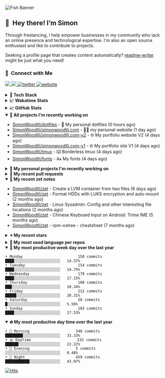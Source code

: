 ![Fish Banner](assets/fish.webp)

## 👋 &nbsp;Hey there! I’m Simon

Through freelancing, I help empower businesses in my community who lack
an online presence and technological expertise. I'm also an open source
enthusiast and like to contribute to projects.

Seeking a profile page that creates content automatically?
[readme-writer] might be just what you need!

### 🤝 &nbsp;Connect with Me

<div align="left">
<a href="https://linkedin.com/in/simonwoodtli" target="_blank">
<img src="https://img.shields.io/badge/linkedin-1E77B5?style=for-the-badge&logo=linkedin&logoColor=white alt=linkedin" />
</a>
<a href="https://github.com/simonwoodtli" target="_blank">
<img src="https://img.shields.io/badge/github-24292E?style=for-the-badge&logo=github&logoColor=white alt=github" />
</a>
<a href="https://twitter.com/simonwoodtlidev" target="_blank">
<img src="https://img.shields.io/badge/twitter-26a7de?style=for-the-badge&logo=twitter&logoColor=white" alt="twitter"/>
</a>
<a href="https://simonwoodtli.com" target="_blank">
<img src="https://img.shields.io/badge/website-E2925F?style=for-the-badge&logo=google-chrome&logoColor=white" alt="website"/>
</a>
</div>
<br/>


<details>
  <summary><b>🧰 Tech Stack</b></summary>
  <div align="center">
  <a href="https://skillicons.dev" target="_blank">
  <img src="https://skillicons.dev/icons?i=js,html,css,bash,python,go,postgresql,docker,vim,linux" alt="JavaScript, HTML, CSS, Bash, Python, Go, PostgreSQL, Docker, Vim,
  Linux">
  </a>
  </div>
</details>

<details>
  <summary><b>📈 Wakatime Stats</b></summary>
  <p align="center"><a href="https://wakatime.com/@SimonWoodtli">
  <img align="center" width="400" height="300" src="https://wakatime.com/share/@SimonWoodtli/7761bcef-e104-47d9-912a-dfd6bf08868b.svg" />
  </a>
  <a href="https://wakatime.com/@SimonWoodtli">
  <img align="center" width="400" height="300" src="https://wakatime.com/share/@SimonWoodtli/341953df-6a40-47b7-8220-ace4eabe0a17.svg" />
  </a></p>

  <h4><b>💬 I've been working with the following languages over the last 7 days</b></h4>

```
• Bash                           11 hrs 11 mins                 ████████░░░░░░░░░░░░░░░░░   30.07%
• Markdown                       9 hrs 34 mins                  ██████░░░░░░░░░░░░░░░░░░░   25.72%
• sh                             4 hrs 10 mins                  ███░░░░░░░░░░░░░░░░░░░░░░   11.21%
• YAML                           3 hrs 54 mins                  ███░░░░░░░░░░░░░░░░░░░░░░   10.49%
• Config                         1 hr 45 mins                   █░░░░░░░░░░░░░░░░░░░░░░░░   4.72%
• Vim Script                     1 hr 32 mins                   █░░░░░░░░░░░░░░░░░░░░░░░░   4.14%
• conf                           1 hr 5 mins                    █░░░░░░░░░░░░░░░░░░░░░░░░   2.91%
• tmux                           51 mins                        █░░░░░░░░░░░░░░░░░░░░░░░░   2.3%
• mailcap                        38 mins                        ░░░░░░░░░░░░░░░░░░░░░░░░░   1.73%
• Other                          35 mins                        ░░░░░░░░░░░░░░░░░░░░░░░░░   1.61%
• RPMSpec                        33 mins                        ░░░░░░░░░░░░░░░░░░░░░░░░░   1.5%
• Dockerfile                     19 mins                        ░░░░░░░░░░░░░░░░░░░░░░░░░   0.85%
• desktop                        14 mins                        ░░░░░░░░░░░░░░░░░░░░░░░░░   0.64%
• JSON                           11 mins                        ░░░░░░░░░░░░░░░░░░░░░░░░░   0.52%
• CSS                            10 mins                        ░░░░░░░░░░░░░░░░░░░░░░░░░   0.48%
• TOML                           9 mins                         ░░░░░░░░░░░░░░░░░░░░░░░░░   0.42%
• readline                       5 mins                         ░░░░░░░░░░░░░░░░░░░░░░░░░   0.26%
• pdf                            4 mins                         ░░░░░░░░░░░░░░░░░░░░░░░░░   0.21%
• Text                           1 min                          ░░░░░░░░░░░░░░░░░░░░░░░░░   0.07%
• JavaScript                     1 min                          ░░░░░░░░░░░░░░░░░░░░░░░░░   0.07%
• gitignore                      1 min                          ░░░░░░░░░░░░░░░░░░░░░░░░░   0.07%
• Makefile                       0 secs                         ░░░░░░░░░░░░░░░░░░░░░░░░░   0.01%
• tar                            0 secs                         ░░░░░░░░░░░░░░░░░░░░░░░░░   0%
```

  <h4>👷 I've been working on the following projects over the last 7 days</h4>

```
• dotfiles                       16 hrs 32 mins                 ███████████░░░░░░░░░░░░░░   44.42%
• Unknown Project                6 hrs 14 mins                  ████░░░░░░░░░░░░░░░░░░░░░   16.77%
• zet                            6 hrs                          ████░░░░░░░░░░░░░░░░░░░░░   16.12%
• workspace-alpine               3 hrs 18 mins                  ██░░░░░░░░░░░░░░░░░░░░░░░   8.88%
• cloud-os                       3 hrs 3 mins                   ██░░░░░░░░░░░░░░░░░░░░░░░   8.19%
• Private                        1 hr 9 mins                    █░░░░░░░░░░░░░░░░░░░░░░░░   3.13%
• simonwoodtli.com               39 mins                        ░░░░░░░░░░░░░░░░░░░░░░░░░   1.75%
• tmux                           3 mins                         ░░░░░░░░░░░░░░░░░░░░░░░░░   0.15%
• fsmark                         3 mins                         ░░░░░░░░░░░░░░░░░░░░░░░░░   0.14%
• wallpapers                     2 mins                         ░░░░░░░░░░░░░░░░░░░░░░░░░   0.12%
• netdiscover                    2 mins                         ░░░░░░░░░░░░░░░░░░░░░░░░░   0.12%
• neo                            2 mins                         ░░░░░░░░░░░░░░░░░░░░░░░░░   0.11%
• fonts                          1 min                          ░░░░░░░░░░░░░░░░░░░░░░░░░   0.07%
• rdrview                        0 secs                         ░░░░░░░░░░░░░░░░░░░░░░░░░   0.03%
```

  <h4><b>🛠️ I've been working with the following editors over the last 7 days</b></h4>

```
• Vim                            37 hrs 14 mins                 █████████████████████████   100%
```

  <h4><b>💻 I've been working with the following operating systems over the last 7 days</b></h4>

```
• Linux                          37 hrs 14 mins                 █████████████████████████   100%
```

</details>

<details>
  <summary><b>📈 GitHub Stats</b></summary>
  <div align="center">
  <a href="https://github.com/anuraghazra/github-readme-stats"> 
  <img src="https://github-readme-stats.vercel.app/api?username=simonwoodtli&theme=onedark&show_icons=true&hide_rank=true&custom_title=Stats&count_private=true&hide_border=true&hide=issues&line_height=24&bg_color=0d1117" alt="Github Stats">
  <img src="https://github-readme-stats.vercel.app/api/top-langs/?username=simonwoodtli&layout=compact&theme=onedark&count_private=true&hide_border=true&bg_color=0d1117" alt="Top Langs">
  </a>
  </div>
</details>

<details open="">
  <summary><b>👷 All projects I'm recently working on</b></summary>

* [SimonWoodtli/dotfiles](https://github.com/SimonWoodtli/dotfiles) - 🏡 My personal dotfiles (0 hours ago)
* [SimonWoodtli/simonwoodtli.com](https://github.com/SimonWoodtli/simonwoodtli.com) - 👨‍💻 my personal website (1 day ago)
* [SimonWoodtli/simonwoodtli.com-v2](https://github.com/SimonWoodtli/simonwoodtli.com-v2) - 🌐 My portfolio website V2 (4 days ago)
* [SimonWoodtli/simonwoodtli.com-v1](https://github.com/SimonWoodtli/simonwoodtli.com-v1) - 🌐 My portfolio site V1 (4 days ago)
* [SimonWoodtli/tmux](https://github.com/SimonWoodtli/tmux) - ⌨️ Borderless tmux (4 days ago)
* [SimonWoodtli/fonts](https://github.com/SimonWoodtli/fonts) - 🗛 My fonts (4 days ago)

</details>
<details>
  <summary><b>🌱 My personal projects I'm recently working on</b></summary>

* [SimonWoodtli/dotfiles](https://github.com/SimonWoodtli/dotfiles) - 🏡 My personal dotfiles (0 hours ago)
* [SimonWoodtli/simonwoodtli.com](https://github.com/SimonWoodtli/simonwoodtli.com) - 👨‍💻 my personal website (1 day ago)
* [SimonWoodtli/simonwoodtli.com-v2](https://github.com/SimonWoodtli/simonwoodtli.com-v2) - 🌐 My portfolio website V2 (4 days ago)
* [SimonWoodtli/simonwoodtli.com-v1](https://github.com/SimonWoodtli/simonwoodtli.com-v1) - 🌐 My portfolio site V1 (4 days ago)
* [SimonWoodtli/tmux](https://github.com/SimonWoodtli/tmux) - ⌨️ Borderless tmux (4 days ago)
* [SimonWoodtli/fonts](https://github.com/SimonWoodtli/fonts) - 🗛 My fonts (4 days ago)

</details>
<details>
  <summary><b>🔨 My recent pull requests</b></summary>

* [feat: add wireguard-generate-keys script](https://github.com/SimonWoodtli/dotfiles-old/pull/14) on [SimonWoodtli/dotfiles-old](https://github.com/SimonWoodtli/dotfiles-old) (14 months ago)
* [feat: add video-to-gif script](https://github.com/SimonWoodtli/dotfiles-old/pull/13) on [SimonWoodtli/dotfiles-old](https://github.com/SimonWoodtli/dotfiles-old) (14 months ago)
* [feat: add spoof-mac-linux script](https://github.com/SimonWoodtli/dotfiles-old/pull/12) on [SimonWoodtli/dotfiles-old](https://github.com/SimonWoodtli/dotfiles-old) (14 months ago)
* [feat: add sp-tmux script](https://github.com/SimonWoodtli/dotfiles-old/pull/11) on [SimonWoodtli/dotfiles-old](https://github.com/SimonWoodtli/dotfiles-old) (14 months ago)
* [feat: add sp script](https://github.com/SimonWoodtli/dotfiles-old/pull/10) on [SimonWoodtli/dotfiles-old](https://github.com/SimonWoodtli/dotfiles-old) (14 months ago)

</details>
<details open="">
  <summary><b>📝 My recent zet notes</b></summary>

* [SimonWoodtli/zet](https://github.com/SimonWoodtli/zet/tree/81ce0dbe96be0a5c57d5913a00baaa9e57ad0512/20231101173245) - Create a LVM container from two files (6 days ago)
* [SimonWoodtli/zet](https://github.com/SimonWoodtli/zet/tree/5c90053d8e9e429e7f6f68f557c97d080eaeb3b2/20230908235916) - Format HDDs with LUKS encryption and auto-mount (2 months ago)
* [SimonWoodtli/zet](https://github.com/SimonWoodtli/zet/tree/f4e6f009cb8f8ff44e9646977125d87dd8f845f9/20230908235236) - Linux Sysadmin: Config and other interesting file locations (2 months ago)
* [SimonWoodtli/zet](https://github.com/SimonWoodtli/zet/tree/d442487a83af583abd23719912a1c1f7496cff33/20230620172505) - Chinese Keyboard Input on Android: Trime IME (5 months ago)
* [SimonWoodtli/zet](https://github.com/SimonWoodtli/zet/tree/3d9625f8bc632c595fa8b28b6f6f09026dd9eec2/20230418171555) - rpm-ostree - cheatsheet (7 months ago)

</details>
<details>
  <summary><b>⭐ My recent stars</b></summary>

* [gohugoio/hugo](https://github.com/gohugoio/hugo) - The world’s fastest framework for building websites. (2 days ago)
* [dbrgn/tealdeer](https://github.com/dbrgn/tealdeer) - A very fast implementation of tldr in Rust. (6 days ago)
* [derf/feh](https://github.com/derf/feh) - a fast and light image viewer (1 week ago)
* [Alex313031/thorium](https://github.com/Alex313031/thorium) - Chromium fork named after radioactive element No. 90. Windows and MacOS/Raspi/Android/Special builds are in different repositories, links are towards the top of the README.md. (2 weeks ago)
* [asdf-vm/asdf](https://github.com/asdf-vm/asdf) - Extendable version manager with support for Ruby, Node.js, Elixir, Erlang & more (2 weeks ago)

</details>
<details>
  <summary><b>💬 My most used language per repos</b></summary>

```
• Shell                          15 repos                       █████████████████░░░░░░░░   68.18%
• JavaScript                     2 repos                        ██░░░░░░░░░░░░░░░░░░░░░░░   9.09%
• CSS                            3 repos                        ███░░░░░░░░░░░░░░░░░░░░░░   13.64%
• Nix                            1 repo                         █░░░░░░░░░░░░░░░░░░░░░░░░   4.55%
• HTML                           1 repo                         █░░░░░░░░░░░░░░░░░░░░░░░░   4.55%
```

</details>
<details open="">
  <summary><b>📆 My most productive week day over the last year</b></summary>

```
• Monday                         150 commits                    ████░░░░░░░░░░░░░░░░░░░░░   14.37%
• Tuesday                        154 commits                    ████░░░░░░░░░░░░░░░░░░░░░   14.75%
• Wednesday                      179 commits                    ████░░░░░░░░░░░░░░░░░░░░░   17.15%
• Thursday                       108 commits                    ███░░░░░░░░░░░░░░░░░░░░░░   10.34%
• Friday                         212 commits                    █████░░░░░░░░░░░░░░░░░░░░   20.31%
• Saturday                       58 commits                     █░░░░░░░░░░░░░░░░░░░░░░░░   5.56%
• Sunday                         183 commits                    ████░░░░░░░░░░░░░░░░░░░░░   17.53%
```

</details>
<details open="">
  <summary><b>🔥 My most productive day time over the last year</b></summary>

```
• 🌅 Morning                     348 commits                    ████████░░░░░░░░░░░░░░░░░   33.33%
• 🌞 Daytime                     232 commits                    ██████░░░░░░░░░░░░░░░░░░░   22.22%
• 🌇 Evening                     5 commits                      ░░░░░░░░░░░░░░░░░░░░░░░░░   0.48%
• 🌃 Night                       459 commits                    ███████████░░░░░░░░░░░░░░   43.97%
```

</details>

[![Hits](https://hits.seeyoufarm.com/api/count/incr/badge.svg?url=https%3A%2F%2Fgithub.com%2Fsimonwoodtli&count_bg=%23689D6A&title_bg=%23282828&icon=&icon_color=%23E7E7E7&title=views+%28today+%2F+total%29&edge_flat=false)](https://hits.seeyoufarm.com)

[readme-writer]: <https://github.com/SimonWoodtli/readme-writer>
